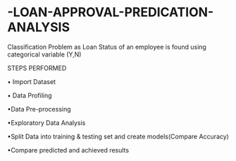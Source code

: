 # -LOAN-APPROVAL-PREDICATION-ANALYSIS

Classification Problem as Loan Status of an employee is found using categorical variable (Y,N)

STEPS PERFORMED

•	Import Dataset


• Data Profiling


•Data Pre-processing


•Exploratory Data Analysis


•Split Data into training & testing set and create models(Compare Accuracy)


•Compare predicted and achieved results
